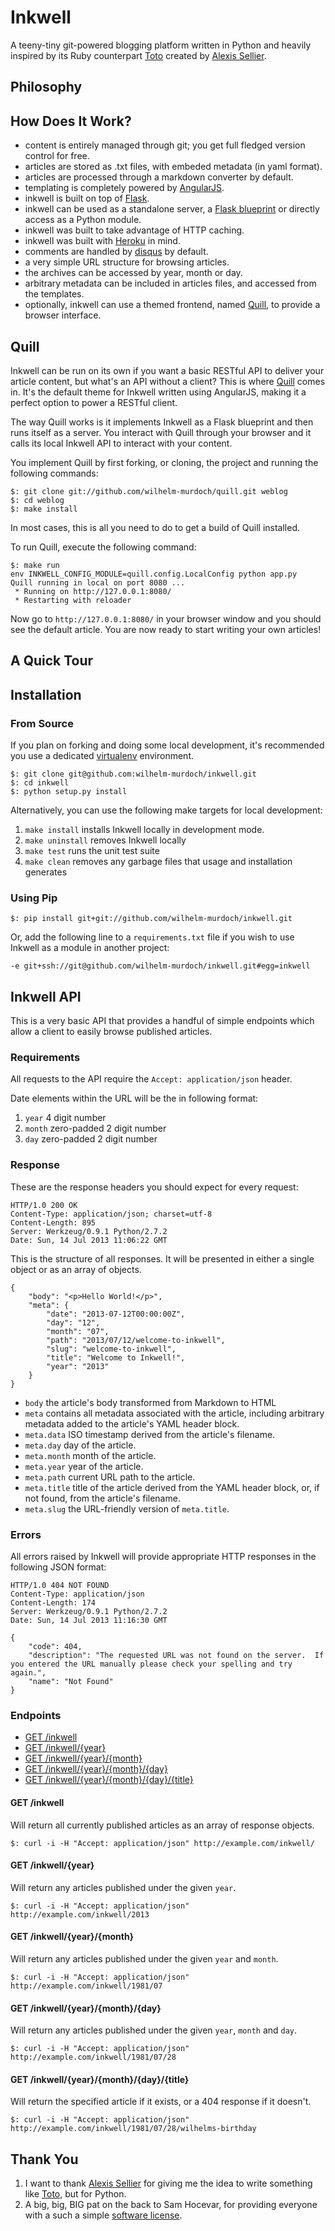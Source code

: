 # Inkwell

A teeny-tiny git-powered blogging platform written in Python and heavily inspired by its Ruby counterpart [Toto](https://github.com/cloudhead/toto) created by [Alexis Sellier](https://github.com/cloudhead).

## Philosophy

## How Does It Work?

* content is entirely managed through git; you get full fledged version control for free.
* articles are stored as .txt files, with embeded metadata (in yaml format).
* articles are processed through a markdown converter by default.
* templating is completely powered by [AngularJS](http://angularjs.org).
* inkwell is built on top of [Flask](http://flask.pocoo.org/).
* inkwell can be used as a standalone server, a [Flask blueprint](http://flask.pocoo.org/docs/blueprints/) or directly access as a Python module.
* inkwell was built to take advantage of HTTP caching.
* inkwell was built with [Heroku](https://www.heroku.com/) in mind.
* comments are handled by [disqus](http://disqus.com/) by default.
* a very simple URL structure for browsing articles.
* the archives can be accessed by year, month or day.
* arbitrary metadata can be included in articles files, and accessed from the templates.
* optionally, inkwell can use a themed frontend, named [Quill](https://github.com/wilhelm-murdoch/quill), to provide a browser interface.

## Quill

Inkwell can be run on its own if you want a basic RESTful API to deliver your article content, but what's an API without a client? This is where [Quill](https://github.com/wilhelm-murdoch/quill) comes in. It's the default theme for Inkwell written using AngularJS, making it a perfect option to power a RESTful client.

The way Quill works is it implements Inkwell as a Flask blueprint and then runs itself as a server. You interact with Quill through your browser and it calls its local Inkwell API to interact with your content.

You implement Quill by first forking, or cloning, the project and running the following commands:

```
$: git clone git://github.com/wilhelm-murdoch/quill.git weblog
$: cd weblog
$: make install
```

In most cases, this is all you need to do to get a build of Quill installed.

To run Quill, execute the following command:

```
$: make run
env INKWELL_CONFIG_MODULE=quill.config.LocalConfig python app.py
Quill running in local on port 8080 ...
 * Running on http://127.0.0.1:8080/
 * Restarting with reloader
```

Now go to `http://127.0.0.1:8080/` in your browser window and you should see the default article. You are now ready to start writing your own articles!

## A Quick Tour

## Installation

### From Source

If you plan on forking and doing some local development, it's recommended you use a dedicated [virtualenv](http://www.virtualenv.org/en/latest/) environment.

    $: git clone git@github.com:wilhelm-murdoch/inkwell.git
    $: cd inkwell
    $: python setup.py install

Alternatively, you can use the following make targets for local development:

1. `make install` installs Inkwell locally in development mode.
2. `make uninstall` removes Inkwell locally
3. `make test` runs the unit test suite
4. `make clean` removes any garbage files that usage and installation generates

### Using Pip

    $: pip install git+git://github.com/wilhelm-murdoch/inkwell.git

Or, add the following line to a `requirements.txt` file if you wish to use Inkwell as a module in another project:

    -e git+ssh://git@github.com/wilhelm-murdoch/inkwell.git#egg=inkwell

## Inkwell API

This is a very basic API that provides a handful of simple endpoints which allow a client to easily browse published articles.

### Requirements

All requests to the API require the `Accept: application/json` header.

Date elements within the URL will be the in following format:

1. `year` 4 digit number
2. `month` zero-padded 2 digit number
3. `day` zero-padded 2 digit number

### Response

These are the response headers you should expect for every request:

```
HTTP/1.0 200 OK
Content-Type: application/json; charset=utf-8
Content-Length: 895
Server: Werkzeug/0.9.1 Python/2.7.2
Date: Sun, 14 Jul 2013 11:06:22 GMT
```

This is the structure of all responses. It will be presented in either a single object or as an array of objects.

```
{
    "body": "<p>Hello World!</p>",
    "meta": {
        "date": "2013-07-12T00:00:00Z",
        "day": "12",
        "month": "07",
        "path": "2013/07/12/welcome-to-inkwell",
        "slug": "welcome-to-inkwell",
        "title": "Welcome to Inkwell!",
        "year": "2013"
    }
}
```

* `body` the article's body transformed from Markdown to HTML
* `meta` contains all metadata associated with the article, including arbitrary metadata added to the article's YAML header block.
* `meta.data` ISO timestamp derived from the article's filename.
* `meta.day` day of the article.
* `meta.month` month of the article.
* `meta.year` year of the article.
* `meta.path` current URL path to the article.
* `meta.title` title of the article derived from the YAML header block, or, if not found, from the article's filename.
* `meta.slug` the URL-friendly version of `meta.title`.

### Errors

All errors raised by Inkwell will provide appropriate HTTP responses in the following JSON format:

```
HTTP/1.0 404 NOT FOUND
Content-Type: application/json
Content-Length: 174
Server: Werkzeug/0.9.1 Python/2.7.2
Date: Sun, 14 Jul 2013 11:16:30 GMT

{
    "code": 404,
    "description": "The requested URL was not found on the server.  If you entered the URL manually please check your spelling and try again.",
    "name": "Not Found"
}
```

### Endpoints

* [GET /inkwell](#get-inkwell)
* [GET /inkwell/{year}](#get-inkwellyear)
* [GET /inkwell/{year}/{month}](#get-inkwellyearmonth)
* [GET /inkwell/{year}/{month}/{day}](#get-inkwellyearmontday)
* [GET /inkwell/{year}/{month}/{day}/{title}](#get-inkwellyearmonthdaytitle)

#### GET /inkwell

Will return all currently published articles as an array of response objects.

```
$: curl -i -H "Accept: application/json" http://example.com/inkwell/
```

#### GET /inkwell/{year}

Will return any articles published under the given `year`.

```
$: curl -i -H "Accept: application/json" http://example.com/inkwell/2013
```

#### GET /inkwell/{year}/{month}

Will return any articles published under the given `year` and `month`.

```
$: curl -i -H "Accept: application/json" http://example.com/inkwell/1981/07
```

#### GET /inkwell/{year}/{month}/{day}

Will return any articles published under the given `year`, `month` and `day`.

```
$: curl -i -H "Accept: application/json" http://example.com/inkwell/1981/07/28
```

#### GET /inkwell/{year}/{month}/{day}/{title}

Will return the specified article if it exists, or a 404 response if it doesn't.

```
$: curl -i -H "Accept: application/json" http://example.com/inkwell/1981/07/28/wilhelms-birthday
```

## Thank You

1. I want to thank [Alexis Sellier](https://github.com/cloudhead) for giving me the idea to write something like [Toto](https://github.com/cloudhead/toto), but for Python.
2. A big, big, BIG pat on the back to Sam Hocevar, for providing everyone with a such a simple [software license](http://www.wtfpl.net/).